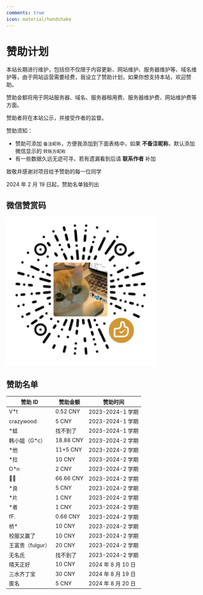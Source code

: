 ```yaml
---
comments: true
icon: material/handshake
---
```


# 赞助计划

本站长期进行维护，包括但不仅限于内容更新、网站维护、服务器维护等、域名维护等，由于网站运营需要经费，我设立了赞助计划，如果你想支持本站，欢迎赞助。

赞助金额将用于网站服务器、域名、服务器租用费、服务器维护费、网站维护费等方面。

赞助者将在本站公示，并接受作者的监督。

赞助须知：

- 赞助可添加 `备注昵称`，方便我添加到下面表格中，如果 **不备注昵称**，默认添加微信显示的 `转账方昵称`
- 有一些数据久远无迹可寻，若有遗漏看到后请 **联系作者** 补加

致敬并感谢对项目给予赞助的每一位同学

2024 年 2 月 19 日起，赞助名单独列出

## 微信赞赏码

<img src="qr.png" alt="赞助" />

## 赞助名单

| 赞助 ID          | 赞助金额  | 赞助时间           |
| ---------------- | --------- | ------------------ |
| V\*t             | 0.52 CNY  | 2023-2024-1 学期   |
| crazywood        | 5 CNY     | 2023-2024-1 学期   |
| \*蛙             | 找不到了  | 2023-2024-1 学期   |
| 韩小姐（G\*c）   | 18.88 CNY | 2023-2024-2 学期   |
| \*他             | 11+5 CNY  | 2023-2024-2 学期   |
| \*拉             | 10 CNY    | 2023-2024-2 学期   |
| O\*n             | 2 CNY     | 2023-2024-2 学期   |
| 🍳🍅             | 66.66 CNY | 2023-2024-2 学期   |
| \*良             | 5 CNY     | 2023-2024-2 学期   |
| \*片             | 1 CNY     | 2023-2024-2 学期   |
| \*者             | 1 CNY     | 2023-2024-2 学期   |
| fF.              | 0.66 CNY  | 2023-2024-2 学期   |
| 桥\*             | 10 CNY    | 2023-2024-2 学期   |
| 校服又赢了       | 10 CNY    | 2023-2024-2 学期   |
| 王富贵（fulgur） | 20 CNY    | 2023-2024-2 学期   |
| 无名氏           | 找不到了  | 2023-2024-2 学期   |
| 晴天正好         | 10 CNY    | 2024 年 8 月 10 日 |
| 三水齐丁宝       | 30 CNY    | 2024 年 8 月 19 日 |
| 匿名             | 5 CNY     | 2024 年 8 月 20 日 |
